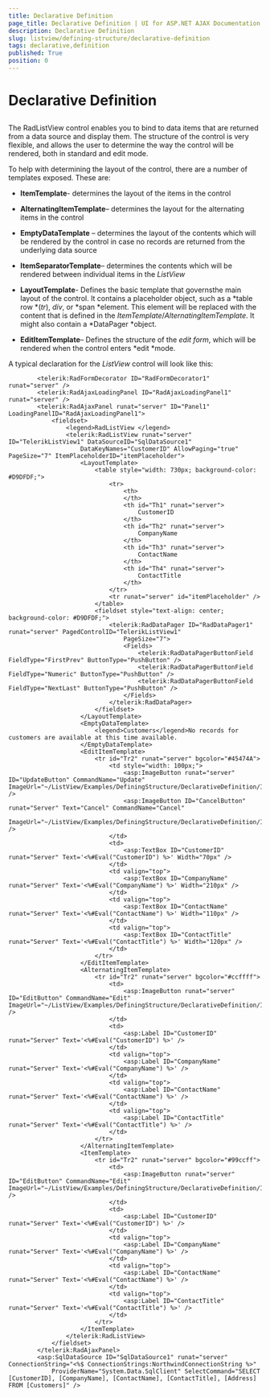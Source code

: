 ```yaml
---
title: Declarative Definition
page_title: Declarative Definition | UI for ASP.NET AJAX Documentation
description: Declarative Definition
slug: listview/defining-structure/declarative-definition
tags: declarative,definition
published: True
position: 0
---
```


# Declarative Definition



## 

The RadListView control enables you to bind to data items that are returned from a data source and display them. The structure of the control is very flexible, and allows the user to determine the way the control will be rendered, both in standard and edit mode.

To help with determining the layout of the control, there are a number of templates exposed. These are:

* __ItemTemplate__- determines the layout of the items in the control

* __AlternatingItemTemplate__– determines the layout for the alternating items in the control

* __EmptyDataTemplate__ – determines the layout of the contents which will be rendered by the control in case no records are returned from the underlying data source

* __ItemSeparatorTemplate__– determines the contents which will be rendered between individual items in the *ListView*

* __LayoutTemplate__- Defines the basic template that governsthe main layout of the control. It contains a placeholder object, such as a *table row *(*tr*), *div*, or *span *element. This element will be replaced with the content that is defined in the *ItemTemplate*/*AlternatingItemTemplate*. It might also contain a *DataPager *object.

* __EditItemTemplate__– Defines the structure of the *edit form*, which will be rendered when the control enters *edit *mode.

A typical declaration for the *ListView* control will look like this:

````ASPNET
	    <telerik:RadFormDecorator ID="RadFormDecorator1" runat="server" />
	    <telerik:RadAjaxLoadingPanel ID="RadAjaxLoadingPanel1" runat="server" />
	    <telerik:RadAjaxPanel runat="server" ID="Panel1" LoadingPanelID="RadAjaxLoadingPanel1">
	        <fieldset>
	            <legend>RadListView </legend>
	            <telerik:RadListView runat="server" ID="TelerikListView1" DataSourceID="SqlDataSource1"
	                DataKeyNames="CustomerID" AllowPaging="true" PageSize="7" ItemPlaceholderID="itemPlaceholder">
	                <LayoutTemplate>
	                    <table style="width: 730px; background-color: #D9DFDF;">
	                        <tr>
	                            <th>
	                            </th>
	                            <th id="Th1" runat="server">
	                                CustomerID
	                            </th>
	                            <th id="Th2" runat="server">
	                                CompanyName
	                            </th>
	                            <th id="Th3" runat="server">
	                                ContactName
	                            </th>
	                            <th id="Th4" runat="server">
	                                ContactTitle
	                            </th>
	                        </tr>
	                        <tr runat="server" id="itemPlaceholder" />
	                    </table>
	                    <fieldset style="text-align: center; background-color: #D9DFDF;">
	                        <telerik:RadDataPager ID="RadDataPager1" runat="server" PagedControlID="TelerikListView1"
	                            PageSize="7">
	                            <Fields>
	                                <telerik:RadDataPagerButtonField FieldType="FirstPrev" ButtonType="PushButton" />
	                                <telerik:RadDataPagerButtonField FieldType="Numeric" ButtonType="PushButton" />
	                                <telerik:RadDataPagerButtonField FieldType="NextLast" ButtonType="PushButton" />
	                            </Fields>
	                        </telerik:RadDataPager>
	                    </fieldset>
	                </LayoutTemplate>
	                <EmptyDataTemplate>
	                    <legend>Customers</legend>No records for customers are available at this time available.
	                </EmptyDataTemplate>
	                <EditItemTemplate>
	                    <tr id="Tr2" runat="server" bgcolor="#45474A">
	                        <td style="width: 100px;">
	                            <asp:ImageButton runat="server" ID="UpdateButton" CommandName="Update" ImageUrl="~/ListView/Examples/DefiningStructure/DeclarativeDefinition/Img/Update.gif" />
	                            <asp:ImageButton ID="CancelButton" runat="Server" Text="Cancel" CommandName="Cancel"
	                                ImageUrl="~/ListView/Examples/DefiningStructure/DeclarativeDefinition/Img/Cancel.gif" />
	                        </td>
	                        <td>
	                            <asp:TextBox ID="CustomerID" runat="Server" Text='<%#Eval("CustomerID") %>' Width="70px" />
	                        </td>
	                        <td valign="top">
	                            <asp:TextBox ID="CompanyName" runat="Server" Text='<%#Eval("CompanyName") %>' Width="210px" />
	                        </td>
	                        <td valign="top">
	                            <asp:TextBox ID="ContactName" runat="Server" Text='<%#Eval("ContactName") %>' Width="110px" />
	                        </td>
	                        <td valign="top">
	                            <asp:TextBox ID="ContactTitle" runat="Server" Text='<%#Eval("ContactTitle") %>' Width="120px" />
	                        </td>
	                    </tr>
	                </EditItemTemplate>
	                <AlternatingItemTemplate>
	                    <tr id="Tr2" runat="server" bgcolor="#ccffff">
	                        <td>
	                            <asp:ImageButton runat="server" ID="EditButton" CommandName="Edit" ImageUrl="~/ListView/Examples/DefiningStructure/DeclarativeDefinition/Img/Edit.gif" />
	                        </td>
	                        <td>
	                            <asp:Label ID="CustomerID" runat="Server" Text='<%#Eval("CustomerID") %>' />
	                        </td>
	                        <td valign="top">
	                            <asp:Label ID="CompanyName" runat="Server" Text='<%#Eval("CompanyName") %>' />
	                        </td>
	                        <td valign="top">
	                            <asp:Label ID="ContactName" runat="Server" Text='<%#Eval("ContactName") %>' />
	                        </td>
	                        <td valign="top">
	                            <asp:Label ID="ContactTitle" runat="Server" Text='<%#Eval("ContactTitle") %>' />
	                        </td>
	                    </tr>
	                </AlternatingItemTemplate>
	                <ItemTemplate>
	                    <tr id="Tr2" runat="server" bgcolor="#99ccff">
	                        <td>
	                            <asp:ImageButton runat="server" ID="EditButton" CommandName="Edit" ImageUrl="~/ListView/Examples/DefiningStructure/DeclarativeDefinition/Img/Edit.gif" />
	                        </td>
	                        <td>
	                            <asp:Label ID="CustomerID" runat="Server" Text='<%#Eval("CustomerID") %>' />
	                        </td>
	                        <td valign="top">
	                            <asp:Label ID="CompanyName" runat="Server" Text='<%#Eval("CompanyName") %>' />
	                        </td>
	                        <td valign="top">
	                            <asp:Label ID="ContactName" runat="Server" Text='<%#Eval("ContactName") %>' />
	                        </td>
	                        <td valign="top">
	                            <asp:Label ID="ContactTitle" runat="Server" Text='<%#Eval("ContactTitle") %>' />
	                        </td>
	                    </tr>
	                </ItemTemplate>
	            </telerik:RadListView>
	        </fieldset>
	    </telerik:RadAjaxPanel>
	    <asp:SqlDataSource ID="SqlDataSource1" runat="server" ConnectionString="<%$ ConnectionStrings:NorthwindConnectionString %>"
	        ProviderName="System.Data.SqlClient" SelectCommand="SELECT [CustomerID], [CompanyName], [ContactName], [ContactTitle], [Address] FROM [Customers]" />
````


